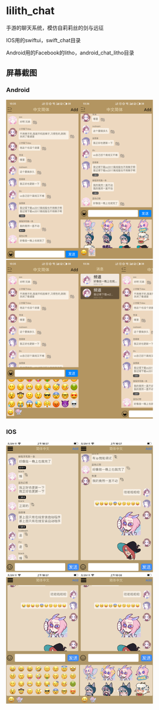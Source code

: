 # lilith_chat

手游的聊天系统，模仿自莉莉丝的剑与远征

IOS用的swiftui，swift_chat目录

Android用的Facebook的litho，android_chat_litho目录

## 屏幕截图

### Android

<img width="200"  src="https://github.com/JimsC/lilith_chat/blob/main/screen_shot/1/1.png?raw=true"/><img width="200"  src="https://github.com/JimsC/lilith_chat/blob/main/screen_shot/1/2.png?raw=true"/><img width="200"  src="https://github.com/JimsC/lilith_chat/blob/main/screen_shot/1/3.png?raw=true"/><img width="200"  src="https://github.com/JimsC/lilith_chat/blob/main/screen_shot/1/4.png?raw=true"/>

### IOS

<img width="200"  src="https://github.com/JimsC/lilith_chat/blob/main/screen_shot/2/1.png?raw=true"/><img width="200"  src="https://github.com/JimsC/lilith_chat/blob/main/screen_shot/2/2.png?raw=true"/><img width="200"  src="https://github.com/JimsC/lilith_chat/blob/main/screen_shot/2/3.png?raw=true"/><img width="200"  src="https://github.com/JimsC/lilith_chat/blob/main/screen_shot/2/4.png?raw=true"/>
